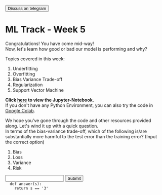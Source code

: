 <a href='https://t.me/ml_code_for_100_days'><button>Discuss on telegram</button></a>
# ML Track - Week 5
Congratulations! You have come mid-way!  
Now, let's learn how good or bad our model is performing and why?  

Topics covered in this week:  

1. Underfitting
2. Overfitting
3. Bias Variance Trade-off
4. Regularization
5. Support Vector Machine

**Click [here](https://github.com/kabirnagpal/SoA-ML-14/blob/master/week%205.ipynb) to view the Jupyter-Notebook.**  
If you don't have any Python Environment, you can also try the code in [Google Colab](https://colab.research.google.com/).  


We hope you've gone through the code and other resources provided along. Let's wind it up with a quick question.  
In terms of the bias-variance trade-off, which of the following is/are substantially more harmful to the test error than the training error? (Input the correct option)  

1. Bias
2. Loss
3. Variance
4. Risk

<form method='POST'>
  <input name='answer'>
  <input type='submit' value='Submit'>
  <code class='code_checker'>
  def answer(s):
  	return s == '3'
  </code>
</form>
